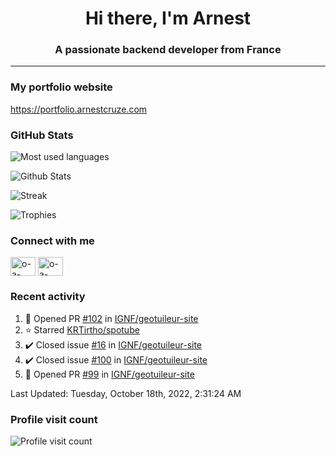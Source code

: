 <h1 align="center">Hi there, I'm Arnest</h1>
<h3 align="center">A passionate backend developer from France</h3>

---

### My portfolio website

https://portfolio.arnestcruze.com

### GitHub Stats

![Most used languages](https://github-readme-stats.vercel.app/api/top-langs/?username=ocruze&langs_count=10&layout=compact&hide=tsql)

![Github Stats](https://github-readme-stats.vercel.app/api?username=ocruze&count_private=true&show_icons=true&title_color=fff&text_color=fff&bg_color=30,36d1dc,904e95)

![Streak](https://github-readme-streak-stats.herokuapp.com/?user=ocruze&)

![Trophies](https://github-profile-trophy.vercel.app/?username=ocruze)

### Connect with me

<p align="left">
  <a href="mailto:o.cruze@live.com" target="blank"><img align="center" src="https://upload.wikimedia.org/wikipedia/commons/d/df/Microsoft_Office_Outlook_%282018%E2%80%93present%29.svg" alt="o-a-cruze" height="30" width="40" /></a>
  <a href="https://linkedin.com/in/o-a-cruze" target="blank"><img align="center" src="https://raw.githubusercontent.com/rahuldkjain/github-profile-readme-generator/master/src/images/icons/Social/linked-in-alt.svg" alt="o-a-cruze" height="30" width="40" /></a>
</p>

### Recent activity

<!--RECENT_ACTIVITY:start-->
1. 💪 Opened PR [#102](https://github.com/IGNF/geotuileur-site/pull/102) in [IGNF/geotuileur-site](https://github.com/IGNF/geotuileur-site)
2. ⭐ Starred [KRTirtho/spotube](https://github.com/KRTirtho/spotube)
3. ✔️ Closed issue [#16](https://github.com/IGNF/geotuileur-site/issues/16) in [IGNF/geotuileur-site](https://github.com/IGNF/geotuileur-site)
4. ✔️ Closed issue [#100](https://github.com/IGNF/geotuileur-site/issues/100) in [IGNF/geotuileur-site](https://github.com/IGNF/geotuileur-site)
5. 💪 Opened PR [#99](https://github.com/IGNF/geotuileur-site/pull/99) in [IGNF/geotuileur-site](https://github.com/IGNF/geotuileur-site)
<!--RECENT_ACTIVITY:end-->

<!--RECENT_ACTIVITY:last_update-->
Last Updated: Tuesday, October 18th, 2022, 2:31:24 AM
<!--RECENT_ACTIVITY:last_update_end-->

### Profile visit count

![Profile visit count](https://profile-counter.glitch.me/ocruze/count.svg)

